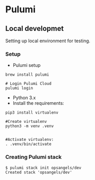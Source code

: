 
# Pulumi
## Local developmet

Setting up local environment for testing.

### Setup

- Pulumi setup

```shell
brew install pulumi

# Login Pulumi Cloud
pulumi login
```

- Python 3.x
- Install the requirements:

```shell
pip3 install virtualenv

#Create virtualenv
python3 -m venv .venv


#Activate virtualenv:
. .venv/bin/activate
```

### Creating Pulumi  stack

```shell
$ pulumi stack init opsangels/dev
Created stack 'opsangels/dev'
```